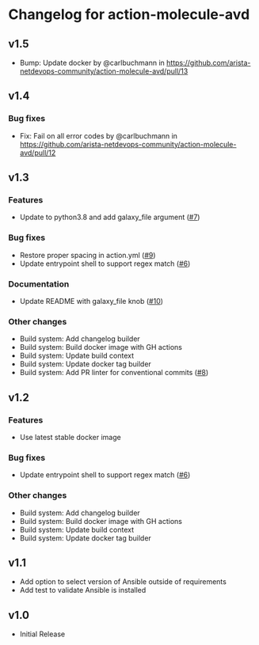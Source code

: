 # Changelog for action-molecule-avd

## v1.5

- Bump: Update docker by @carlbuchmann in https://github.com/arista-netdevops-community/action-molecule-avd/pull/13

## v1.4

### Bug fixes

- Fix: Fail on all error codes by @carlbuchmann in https://github.com/arista-netdevops-community/action-molecule-avd/pull/12

## v1.3

### Features

 - Update to python3.8 and add galaxy_file argument ([#7](https://github.com/arista-netdevops-community/action-molecule-avd/issues/7))

### Bug fixes

 -  Restore proper spacing in action.yml ([#9](https://github.com/arista-netdevops-community/action-molecule-avd/issues/9))
 - Update entrypoint shell to support regex match ([#6](https://github.com/arista-netdevops-community/action-molecule-avd/issues/6))

### Documentation

 - Update README with galaxy_file knob ([#10](https://github.com/arista-netdevops-community/action-molecule-avd/issues/10))

### Other changes

- Build system: Add changelog builder
- Build system: Build docker image with GH actions
- Build system: Update build context
- Build system: Update docker tag builder
- Build system: Add PR linter for conventional commits ([#8](https://github.com/arista-netdevops-community/action-molecule-avd/issues/8))

## v1.2

### Features

 - Use latest stable docker image

### Bug fixes

 - Update entrypoint shell to support regex match ([#6](https://github.com/arista-netdevops-community/action-molecule-avd/issues/6))

### Other changes

- Build system: Add changelog builder
- Build system: Build docker image with GH actions
- Build system: Update build context
- Build system: Update docker tag builder

## v1.1

- Add option to select version of Ansible outside of requirements
- Add test to validate Ansible is installed

## v1.0

- Initial Release
